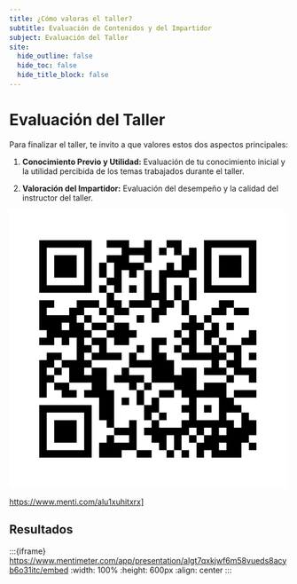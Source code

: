 ```yaml
---
title: ¿Cómo valoras el taller?
subtitle: Evaluación de Contenidos y del Impartidor
subject: Evaluación del Taller
site:
  hide_outline: false
  hide_toc: false
  hide_title_block: false
---
```


# Evaluación del Taller

Para finalizar el taller, te invito a que valores estos dos aspectos principales:

1.  **Conocimiento Previo y Utilidad:** Evaluación de tu conocimiento inicial y la utilidad percibida de los temas trabajados durante el taller.

2.  **Valoración del Impartidor:** Evaluación del desempeño y la calidad del instructor del taller.

[![Imagen generada por ChatGPT](img/mentiqr.png)](https://www.menti.com/alu1xuhitxrx)

https://www.menti.com/alu1xuhitxrx]
## Resultados

:::{iframe} https://www.mentimeter.com/app/presentation/algt7qxkjwf6m58vueds8acyb6o31itc/embed
:width: 100%
:height: 600px
:align: center
:::